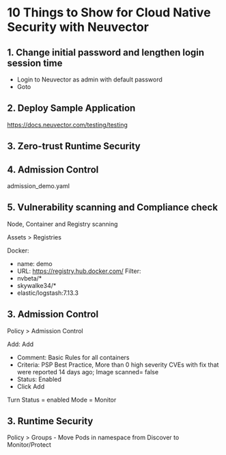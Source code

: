 # 10 Things to Show for Cloud Native Security with Neuvector

## 1. Change initial password and lengthen login session time

* Login to Neuvector as admin with default password
* Goto 

## 2. Deploy Sample Application

https://docs.neuvector.com/testing/testing

## 3. Zero-trust Runtime Security

## 4. Admission Control

admission_demo.yaml

## 5. Vulnerability scanning and Compliance check

Node, Container and Registry scanning

Assets > Registries

Docker:
* name: demo
* URL:  https://registry.hub.docker.com/
Filter: 
* nvbeta/*
* skywalke34/*
* elastic/logstash:7.13.3

## 3. Admission Control

Policy > Admission Control

Add: Add
* Comment: Basic Rules for all containers
* Criteria: PSP Best Practice, More than 0 high severity CVEs with fix that were reported 14 days ago; Image scanned= false
* Status: Enabled
* Click Add

Turn Status = enabled
Mode = Monitor

## 3. Runtime Security

Policy > Groups - Move Pods in namespace from Discover to Monitor/Protect

